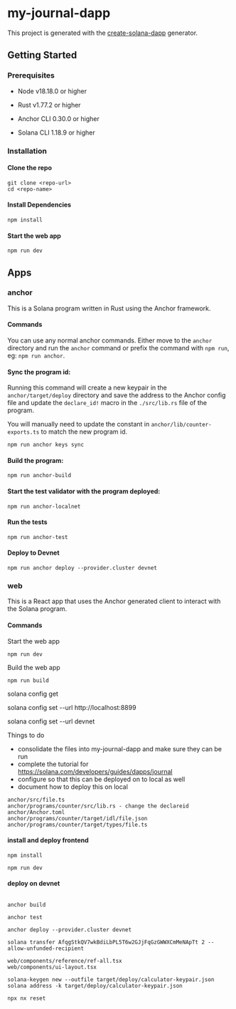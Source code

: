 
# my-journal-dapp

This project is generated with the [create-solana-dapp](https://github.com/solana-developers/create-solana-dapp) generator.

## Getting Started

### Prerequisites

- Node v18.18.0 or higher

- Rust v1.77.2 or higher
- Anchor CLI 0.30.0 or higher
- Solana CLI 1.18.9 or higher

### Installation

#### Clone the repo

```shell
git clone <repo-url>
cd <repo-name>
```

#### Install Dependencies

```shell
npm install
```

#### Start the web app

```
npm run dev
```

## Apps

### anchor

This is a Solana program written in Rust using the Anchor framework.

#### Commands

You can use any normal anchor commands. Either move to the `anchor` directory and run the `anchor` command or prefix the command with `npm run`, eg: `npm run anchor`.

#### Sync the program id:

Running this command will create a new keypair in the `anchor/target/deploy` directory and save the address to the Anchor config file and update the `declare_id!` macro in the `./src/lib.rs` file of the program.

You will manually need to update the constant in `anchor/lib/counter-exports.ts` to match the new program id.

```shell
npm run anchor keys sync
```

#### Build the program:

```shell
npm run anchor-build
```

#### Start the test validator with the program deployed:

```shell
npm run anchor-localnet
```

#### Run the tests

```shell
npm run anchor-test
```

#### Deploy to Devnet

```shell
npm run anchor deploy --provider.cluster devnet
```

### web

This is a React app that uses the Anchor generated client to interact with the Solana program.

#### Commands

Start the web app

```shell
npm run dev
```

Build the web app

```shell
npm run build
```





solana config get

solana config set --url http://localhost:8899

solana config set --url devnet


Things to do
- consolidate the files into my-journal-dapp and make sure they can be run
- complete the tutorial for https://solana.com/developers/guides/dapps/journal 
- configure so that this can be deployed on to local as well
- document how to deploy this on local



``` synchronise all the keys in your project 
anchor/src/file.ts
anchor/programs/counter/src/lib.rs - change the declareid
anchor/Anchor.toml
anchor/programs/counter/target/idl/file.json
anchor/programs/counter/target/types/file.ts

``` 



#### install and deploy frontend ####

``` install the neccessary packages
npm install
```

``` run the frontend
npm run dev
```

#### deploy on devnet ####

``` change all script to devnet on - ?
```

``` run test (run inside anchor directory)
anchor build
```

``` run test (run inside anchor directory)
anchor test
```

``` deploy to devnet (run inside anchor directory)
anchor deploy --provider.cluster devnet
```

``` send sol tokens to a wallet
solana transfer AfqgStkQV7wkBdiLbPL5T6w2GJjFqGzGWWXCmMeNApTt 2 --allow-unfunded-recipient
``` 


``` test new typescript api - make changes on these two scripts
web/components/reference/ref-all.tsx
web/components/ui-layout.tsx
``` 



``` to generate new keypair for declare id
solana-keygen new --outfile target/deploy/calculator-keypair.json
solana address -k target/deploy/calculator-keypair.json

``` 


```  This command clears the cached artifacts and metadata that Nx maintains about your workspace. If there are any issues related to stale state or corrupted cache, nx reset helps resolve them by starting fresh.
npx nx reset
```
